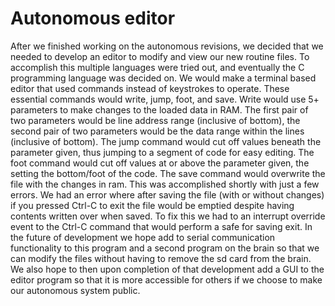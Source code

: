 # Autonomous editor
[//]: # (Explain the need, how it works, and how it was designed for both ease of use and maintenance)
After we finished working on the autonomous revisions, we decided that we needed to develop an editor to modify and view our new routine files. To accomplish this multiple languages were tried out, and eventually the C programming language was decided on. We would make a terminal based editor that used commands instead of keystrokes to operate. These essential commands would write, jump, foot, and save. Write would use 5+ parameters to make changes to the loaded data in RAM. The first pair of two parameters would be line address range (inclusive of bottom), the second pair of two parameters would be the data range within the lines (inclusive of bottom). The jump command would cut off values beneath the parameter given, thus jumping to a segment of code for easy editing. The foot command would cut off values at or above the parameter given, the setting the bottom/foot of the code. The save command would overwrite the file with the changes in ram. This was accomplished shortly with just a few errors. We had an error where after saving the file (with or without changes) if you pressed Ctrl-C to exit the file would be emptied despite having contents written over when saved. To fix this we had to an interrupt override event to the Ctrl-C command that would perform a safe for saving exit. In the future of development we hope add to serial communication functionality to this program and a second program on the brain so that we can modify the files without having to remove the sd card from the brain. We also hope to then upon completion of that development add a GUI to the editor program so that it is more accessible for others if we choose to make our autonomous system public.

[//]: # (Show code)